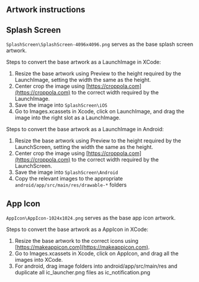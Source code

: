 
## Artwork instructions

## Splash Screen

`SplashScreen\SplashScreen-4096x4096.png` serves as the base splash screen artwork.

Steps to convert the base artwork as a LaunchImage in XCode:
 1. Resize the base artwork using Preview to the height required by the LaunchImage, setting the width the same as the height.
 2. Center crop the image using [https://croppola.com](https://croppola.com) to the correct width required by the LaunchImage.
 3. Save the image into `SplashScreen\iOS`
 4. Go to Images.xcassets in Xcode, click on LaunchImage, and drag the image into the right slot as a LaunchImage.

Steps to convert the base artwork as a LaunchImage in Android:
 1. Resize the base artwork using Preview to the height required by the LaunchScreen, setting the width the same as the height.
 2. Center crop the image using [https://croppola.com](https://croppola.com) to the correct width required by the LaunchScreen.
 3. Save the image into `SplashScreen\Android`
 4. Copy the relevant images to the appropriate `android/app/src/main/res/drawable-*` folders

## App Icon

`AppIcon\AppIcon-1024x1024.png` serves as the base app icon artwork.

Steps to convert the base artwork as a AppIcon in XCode:
 1. Resize the base artwork to the correct icons using [https://makeappicon.com](https://makeappicon.com).
 2. Go to Images.xcassets in Xcode, click on AppIcon, and drag all the images into XCode.
 3. For android, drag image folders into android/app/src/main/res and duplicate all ic_launcher.png files as ic_notification.png
